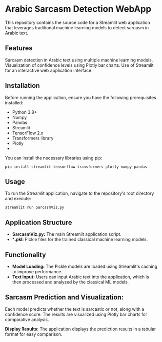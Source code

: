 # Arabic Sarcasm Detection WebApp
This repository contains the source code for a Streamlit web application that leverages traditional machine learning models to detect sarcasm in Arabic text.

## Features
Sarcasm detection in Arabic text using multiple machine learning models.
Visualization of confidence levels using Plotly bar charts.
Use of Streamlit for an interactive web application interface.
## Installation
Before running the application, ensure you have the following prerequisites installed:

- Python 3.8+
- Numpy
- Pandas
- Streamlit
- TensorFlow 2.x
- Transformers library
- Plotly
- 
You can install the necessary libraries using pip:
```
pip install streamlit tensorflow transformers plotly numpy pandas
```
## Usage
To run the Streamlit application, navigate to the repository's root directory and execute:

```
streamlit run SarcasmViz.py
```
## Application Structure
- **SarcasmViz.py:** The main Streamlit application script.
- ***.pkl:** Pickle files for the trained classical machine learning models.
## Functionality
- **Model Loading:** The Pickle models are loaded using Streamlit's caching to improve performance.
- **Text Input:** Users can input Arabic text into the application, which is then processed and analyzed by the classical ML models.

## Sarcasm Prediction and Visualization:

Each model predicts whether the text is sarcastic or not, along with a confidence score.
The results are visualized using Plotly bar charts for comparative analysis.

**Display Results:** The application displays the prediction results in a tabular format for easy comparison.

